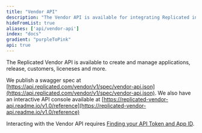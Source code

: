 ```yaml
---
title: "Vendor API"
description: "The Vendor API is available for integrating Replicated into your workflows, such as automating your CI pipeline or customer license creation."
hideFromList: true
aliases: ['api/vendor-api']
index: "docs"
gradient: "purpleToPink"
api: true
---
```


The Replicated Vendor API is available to create and manage applications, release, customers, liceneses and more.

We publish a swagger spec at [https://api.replicated.com/vendor/v1/spec/vendor-api.json](https://api.replicated.com/vendor/v1/spec/vendor-api.json). We also have an interactive API console available at [https://replicated-vendor-api.readme.io/v1.0/reference](https://replicated-vendor-api.readme.io/v1.0/reference)

Interacting with the Vendor API requires [Finding your API Token and App ID](/docs/kb/developer-resources/finding-your-api-token-and-app-id).
